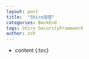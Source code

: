 ```yaml
---
layout: post
title:  "Shiro加密"
categories: BackEnd
tags: Shiro SecurityFramework
author: zch
---
```


* content
{:toc}
